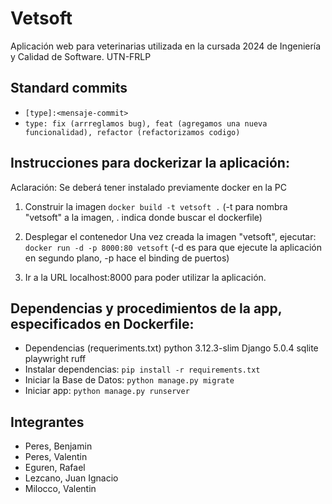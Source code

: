 # Vetsoft

Aplicación web para veterinarias utilizada en la cursada 2024 de Ingeniería y Calidad de Software. UTN-FRLP

## Standard commits

- `[type]:<mensaje-commit>`
- `type: fix (arrreglamos bug), feat (agregamos una nueva funcionalidad), refactor (refactorizamos codigo)`

## Instrucciones para dockerizar la aplicación:
Aclaración: Se deberá tener instalado previamente docker en la PC

1. Construir la imagen
    `docker build -t vetsoft .` (-t para nombra "vetsoft" a la imagen, . indica donde buscar el dockerfile)

2. Desplegar el contenedor
    Una vez creada la imagen "vetsoft", ejecutar:
        `docker run -d -p 8000:80 vetsoft` (-d es para que ejecute la aplicación en segundo plano, -p hace el binding de puertos)

3. Ir a la URL localhost:8000 para poder utilizar la aplicación.


## Dependencias y procedimientos de la app, especificados en Dockerfile:
- Dependencias (requeriments.txt)
   python 3.12.3-slim
   Django 5.0.4
   sqlite
   playwright
   ruff
- Instalar dependencias: `pip install -r requirements.txt`
- Iniciar la Base de Datos: `python manage.py migrate`
- Iniciar app: `python manage.py runserver`

## Integrantes

- Peres, Benjamin
- Peres, Valentin
- Eguren, Rafael
- Lezcano, Juan Ignacio
- Milocco, Valentin